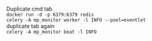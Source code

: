 Duplicate cmd tab  
`docker run -d -p 6379:6379 redis`  
`celery -A mp_monitor worker -l INFO --pool=eventlet`  
duplicate tab again  
`celery -A mp_monitor beat -l INFO`
